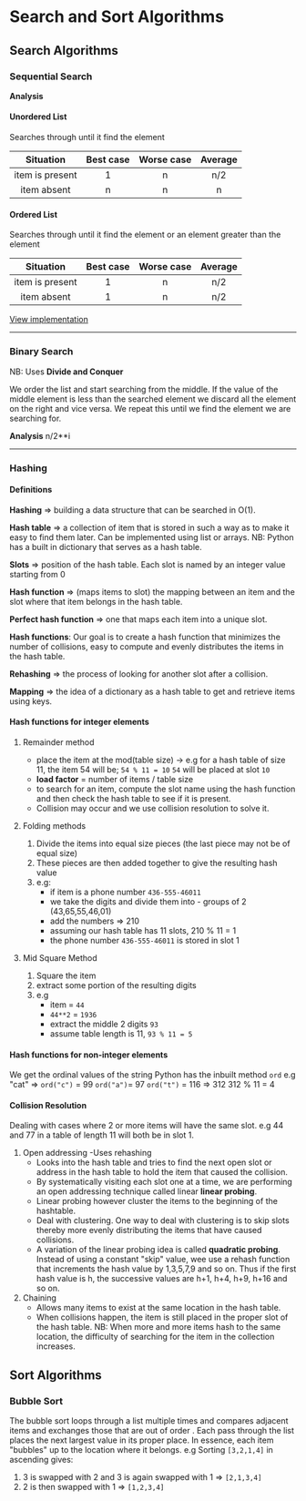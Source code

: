 # Search and Sort Algorithms

## Search Algorithms

### Sequential Search

**Analysis**

#### Unordered List

Searches through until it find the element

|    Situation    | Best case | Worse case | Average |
| :-------------: | :-------: | :--------: | :-----: |
| item is present |     1     |     n      |   n/2   |
|   item absent   |     n     |     n      |    n    |

#### Ordered List

Searches through until it find the element or an element greater than the element

|    Situation    | Best case | Worse case | Average |
| :-------------: | :-------: | :--------: | :-----: |
| item is present |     1     |     n      |   n/2   |
|   item absent   |     1     |     n      |   n/2   |

[View implementation](search_and_sort.md)

---

### Binary Search

NB: Uses **Divide and Conquer**

We order the list and start searching from the middle. If the value of the middle element is less than the searched element we discard all the element on the right and vice versa. We repeat this until we find the element we are searching for.

**Analysis**
n/2\*\*i

---

### Hashing

#### Definitions

**Hashing** => building a data structure that can be searched in O(1).

**Hash table** => a collection of item that is stored in such a way as to make it easy to find them later. Can be implemented using list or arrays.
NB: Python has a built in dictionary that serves as a hash table.

**Slots** => position of the hash table. Each slot is named by an integer value starting from 0

**Hash function** => (maps items to slot) the mapping between an item and the slot where that item belongs in the hash table.

**Perfect hash function** => one that maps each item into a unique slot.

**Hash functions**:
Our goal is to create a hash function that minimizes the number of collisions, easy to compute and evenly distributes the items in the hash table.

**Rehashing** => the process of looking for another slot after a collision.

**Mapping** => the idea of a dictionary as a hash table to get and retrieve items using keys.

#### Hash functions for integer elements

1. Remainder method

   - place the item at the mod(table size) -> e.g for a hash table of size 11, the item 54 will be; `54 % 11 = 10` `54` will be placed at slot `10`
   - **load factor** = number of items / table size
   - to search for an item, compute the slot name using the hash function and then check the hash table to see if it is present.
   - Collision may occur and we use collision resolution to solve it.

2. Folding methods
   1. Divide the items into equal size pieces (the last piece may not be of equal size)
   2. These pieces are then added together to give the resulting hash value
   3. e.g:
      - if item is a phone number `436-555-46011`
      - we take the digits and divide them into - groups of 2 (43,65,55,46,01)
      - add the numbers => 210
      - assuming our hash table has 11 slots, 210 % 11 = 1
      - the phone number `436-555-46011` is stored in slot 1
3. Mid Square Method
   1. Square the item
   2. extract some portion of the resulting digits
   3. e.g
      - item = `44`
      - `44**2` = `1936`
      - extract the middle 2 digits `93`
      - assume table length is 11, `93 % 11 = 5`

#### Hash functions for non-integer elements

We get the ordinal values of the string
Python has the inbuilt method `ord`
e.g "cat" => `ord("c")` = 99 `ord("a")`= 97 `ord("t")` = 116 => 312
312 % 11 = 4

#### Collision Resolution

Dealing with cases where 2 or more items will have the same slot. e.g 44 and 77 in a table of length 11 will both be in slot 1.

1. Open addressing
   -Uses rehashing
   - Looks into the hash table and tries to find the next open slot or address in the hash table to hold the item that caused the collision.
   - By systematically visiting each slot one at a time, we are performing an open addressing technique called linear **linear probing**.
   - Linear probing however cluster the items to the beginning of the hashtable.
   - Deal with clustering. One way to deal with clustering is to skip slots thereby more evenly distributing the items that have caused collisions.
   - A variation of the linear probing idea is called **quadratic probing**. Instead of using a constant "skip" value, wee use a rehash function that increments the hash value by 1,3,5,7,9 and so on. Thus if the first hash value is h, the successive values are h+1, h+4, h+9, h+16 and so on.
2. Chaining
   - Allows many items to exist at the same location in the hash table.
   - When collisions happen, the item is still placed in the proper slot of the hash table.
     <!-- FIXME: add image-->
     NB: When more and more items hash to the same location, the difficulty of searching for the item in the collection increases.

## Sort Algorithms

### Bubble Sort

The bubble sort loops through a list multiple times and compares adjacent items and exchanges those that are out of order . Each pass through the list places the next largest value in its proper place. In essence, each item "bubbles" up to the location where it belongs.
e.g
Sorting `[3,2,1,4]` in ascending gives:

1. 3 is swapped with 2 and 3 is again swapped with 1 => `[2,1,3,4]`
2. 2 is then swapped with 1 => `[1,2,3,4]`

